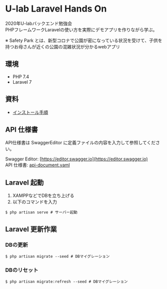 # U-lab Laravel Hands On

2020年U-labバックエンド勉強会  
PHPフレームワークLaravelの使い方を実際にデモアプリを作りながら学ぶ。  

※ Safety Park とは、新型コロナで公園が密になっている状況を受けて、子供を持つお母さんが近くの公園の混雑状況が分かるwebアプリ

## 環境

- PHP 7.4
- Laravel 7

## 資料

- [インストール手順](.docs/Installation.md) 

## API 仕様書

API仕様書は SwaggerEditor に定義ファイルの内容を入力して参照してください。

Swagger Editor: [https://editor.swagger.io](https://editor.swagger.io)  
API 仕様書: [api-document.yaml](api/api-document.yaml) 

## Laravel 起動

1. XAMPPなどでDBを立ち上げる
2. 以下のコマンドを入力

```shell script
$ php artisan serve # サーバー起動 
```

## Laravel 更新作業

### DBの更新

```shell script
$ php artisan migrate --seed # DBマイグレーション
```

### DBのリセット

```shell script
$ php artisan migrate:refresh --seed # DBマイグレーション
```
